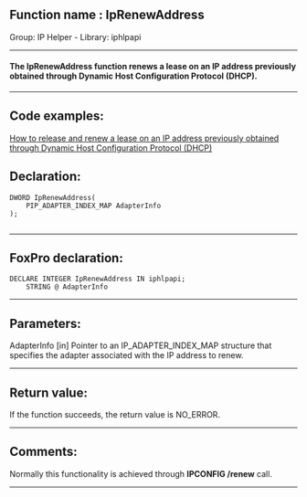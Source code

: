 
## Function name : IpRenewAddress
Group: IP Helper - Library: iphlpapi    
***  


#### The IpRenewAddress function renews a lease on an IP address previously obtained through Dynamic Host Configuration Protocol (DHCP).
***  


## Code examples:
[How to release and renew a lease on an IP address previously obtained through Dynamic Host Configuration Protocol (DHCP)](../../samples/sample_349.md)  

## Declaration:
```foxpro  
DWORD IpRenewAddress(
	PIP_ADAPTER_INDEX_MAP AdapterInfo
);
  
```  
***  


## FoxPro declaration:
```foxpro  
DECLARE INTEGER IpRenewAddress IN iphlpapi;
	STRING @ AdapterInfo  
```  
***  


## Parameters:
AdapterInfo 
[in] Pointer to an IP_ADAPTER_INDEX_MAP structure that specifies the adapter associated with the IP address to renew. 
  
***  


## Return value:
If the function succeeds, the return value is NO_ERROR.  
***  


## Comments:
Normally this functionality is achieved through <Strong>IPCONFIG /renew</Strong> call.  
  
***  

